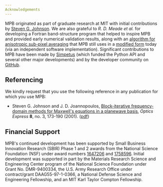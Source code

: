 ```yaml
---
Acknowledgements
---
```


MPB originated as part of graduate research at MIT with initial contributions by [Steven G. Johnson](http://math.mit.edu/~stevenj/).  We are also grateful to *R. D. Meade et al.* for developing a Fortran band-structure program that helped to inspire MPB and provided early numerical validation results, along with an [algorithm for anisotropic sub-pixel averaging](http://link.aps.org/abstract/PRB/v48/p8434) that MPB still uses in a [modified form](http://doi.org/10.1103/PhysRevE.77.036611) today (via an independent software implementation).  Significant contributions to MPB have been made by [Simpetus](http://www.simpetus.com) (which funded the Python API and several other major developments) and by the developer community on [GitHub](https://github.com/NanoComp/mpb).

Referencing
-----------

We kindly request that you use the following reference in any publication for which you use MPB:

- Steven G. Johnson and J. D. Joannopoulos, [Block-iterative frequency-domain methods for Maxwell's equations in a planewave basis](http://www.opticsinfobase.org/abstract.cfm?URI=oe-8-3-173), *Optics Express* **8**, no. 3, 173-190 (2001). ([pdf](http://math.mit.edu/~stevenj/papers/JohnsonJo01.pdf))

Financial Support
-----------------

MPB's continued development has been supported by Small Business Innovation Research (SBIR) Phase 1 and 2 awards from the National Science Foundation (NSF) under award numbers [1647206](https://www.nsf.gov/awardsearch/showAward?AWD_ID=1647206) and [1758596](https://www.nsf.gov/awardsearch/showAward?AWD_ID=1758596). Initial development was supported in part by the Materials Research Science and Engineering Center program of the National Science Foundation under Grant No. DMR-9400334, the U.S. Army Research Office under contract/grant DAAG55-97-1-0366, a National Defense Science and Engineering Fellowship, and an MIT Karl Taylor Compton Fellowship.
